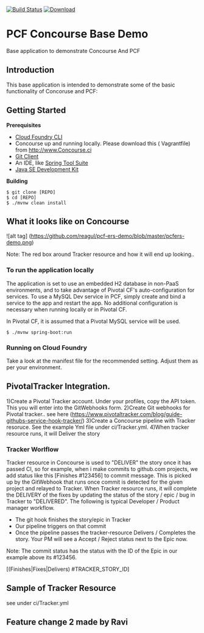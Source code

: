 [![Build Status](https://travis-ci.org/mborges-pivotal/pcf-ers-demo1.svg?branch=master)](https://travis-ci.org/mborges-pivotal/pcf-ers-demo1)
[ ![Download](https://api.bintray.com/packages/mborges-pivotal/generic/pcf-ers-demo1/images/download.svg) ](https://bintray.com/mborges-pivotal/generic/pcf-ers-demo1/_latestVersion)

# PCF Concourse Base Demo
Base application to demonstrate Concourse And PCF


## Introduction
This base application is intended to demonstrate some of the basic functionality of Concoruse and PCF:


## Getting Started

**Prerequisites**
- [Cloud Foundry CLI](http://info.pivotal.io/p0R00I0eYJ011dAUCN06lR2)
- Concourse up and running locally. Please download this ( Vagrantfile) from http://www.Concourse.ci
- [Git Client](http://info.pivotal.io/i1RI0AUe6gN00C010l12J0R)
- An IDE, like [Spring Tool Suite](http://info.pivotal.io/f00RC0N0lh01eU21IAJ260R)
- [Java SE Development Kit](http://info.pivotal.io/n0I60i3021AN0JU0le10CRR)

**Building**
```
$ git clone [REPO]
$ cd [REPO]
$ ./mvnw clean install
``` 
## What it looks like on Concourse

![alt tag] (https://github.com/reagul/pcf-ers-demo/blob/master/pcfers-demo.png)

Note: The red box around Tracker resource and how it will end up looking..

### To run the application locally
The application is set to use an embedded H2 database in non-PaaS environments, and to take advantage of Pivotal CF's auto-configuration for services. To use a MySQL Dev service in PCF, simply create and bind a service to the app and restart the app. No additional configuration is necessary when running locally or in Pivotal CF.

In Pivotal CF, it is assumed that a Pivotal MySQL service will be used.

```
$ ./mvnw spring-boot:run
```

### Running on Cloud Foundry
Take a look at the manifest file for the recommended setting. Adjust them as per your environment.


## PivotalTracker Integration. 

1)Create a Pivotal Tracker account. Under your profiles, copy the API token. This you will enter into the GitWebhooks form.
2)Create Git webhooks for Pivotal tracker.. see here (https://www.pivotaltracker.com/blog/guide-githubs-service-hook-tracker/)
3)Create a Concourse pipeline with Tracker resoruce. See the example Yml file under ci/Tracker.yml.
4)When tracker resource runs, it will Deliver the story 

### Tracker Worlflow 

Tracker resource in Concourse is  used to "DELIVER" the story once it has passed CI, so for example, when i make commits to github.com projects, we add status like this  [Finishes #123456] to commit message. This is picked up by the GitWebhook that runs once commit is detected for the given project and relayed to Tracker. When Tracker resource runs, it will complete the DELIVERY of the fixes by updating the status of the story / epic / bug in Tracker to "DELIVERED". The following is typical Developer / Product manager workflow.

- The git hook finishes the story/epic in Tracker
- Our pipeline triggers on that commit
- Once the pipeline passes the tracker-resource Delivers / Completes the story. Your PM will see a Accept / Reject status next to the Epic now.

Note: The commit status has the status with the ID of the Epic in our example above its #123456.

[(Finishes|Fixes|Delivers) #TRACKER_STORY_ID]

## Sample of Tracker Resource

see under ci/Tracker.yml 

## Feature change 2 made by Ravi
